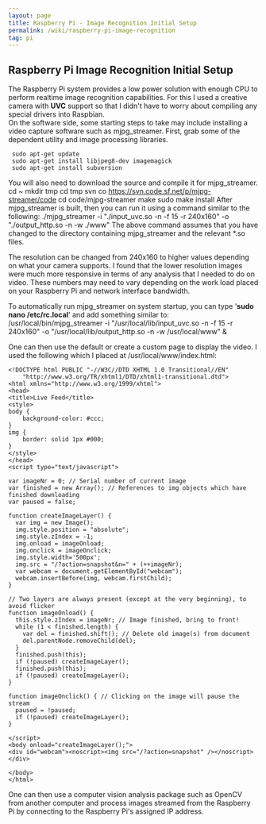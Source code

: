 ```yaml
---
layout: page
title: Raspberry Pi - Image Recognition Initial Setup
permalink: /wiki/raspberry-pi-image-recognition
tag: pi
---
```


## Raspberry Pi Image Recognition Initial Setup

The Raspberry Pi system provides a low power solution with enough CPU to perform realtime image recognition capabilities.  For this I used a creative camera with **UVC** support so that I didn't have to worry about compiling any special drivers into Raspbian.  
On the software side, some starting steps to take may include installing a video capture software such as mjpg_streamer.  First, grab some of the dependent utility and image processing libraries.

     sudo apt-get update
     sudo apt-get install libjpeg8-dev imagemagick
     sudo apt-get install subversion

You will also need to download the source and compile it for mjpg_streamer.
     cd ~
     mkdir tmp
     cd tmp
     svn co https://svn.code.sf.net/p/mjpg-streamer/code
     cd code/mjpg-streamer
     make
     sudo make install
After mjpg_streamer is built, then you can run it using a command similar to the following:
     ./mjpg_streamer -i "./input_uvc.so -n -f 15 -r 240x160" -o "./output_http.so -n -w ./www"
The above command assumes that you have changed to the directory containing mjpg_streamer and the relevant *.so files.

The resolution can be changed from 240x160 to higher values depending on what your camera supports.  I found that the lower resolution images were much more responsive in terms of any analysis that I needed to do on video.  These numbers may need to vary depending on the work load placed on your Raspberry Pi and network interface bandwidth.

To automatically run mjpg_streamer on system startup, you can type '**sudo nano /etc/rc.local**' and add something similar to:
     /usr/local/bin/mjpg_streamer -i "/usr/local/lib/input_uvc.so -n -f 15 -r 240x160" -o "/usr/local/lib/output_http.so -n -w /usr/local/www" &

One can then use the default or create a custom page to display the video.  I used the following which I placed at /usr/local/www/index.html:
```
<!DOCTYPE html PUBLIC "-//W3C//DTD XHTML 1.0 Transitional//EN"
    "http://www.w3.org/TR/xhtml1/DTD/xhtml1-transitional.dtd">
<html xmlns="http://www.w3.org/1999/xhtml">
<head>
<title>Live Feed</title>
<style>
body {
    background-color: #ccc;
}
img {
    border: solid 1px #000;
}
</style>
</head>
<script type="text/javascript">

var imageNr = 0; // Serial number of current image
var finished = new Array(); // References to img objects which have finished downloading
var paused = false;

function createImageLayer() {
  var img = new Image();
  img.style.position = "absolute";
  img.style.zIndex = -1;
  img.onload = imageOnload;
  img.onclick = imageOnclick;
  img.style.width='500px';
  img.src = "/?action=snapshot&n=" + (++imageNr);
  var webcam = document.getElementById("webcam");
  webcam.insertBefore(img, webcam.firstChild);
}

// Two layers are always present (except at the very beginning), to avoid flicker
function imageOnload() {
  this.style.zIndex = imageNr; // Image finished, bring to front!
  while (1 < finished.length) {
    var del = finished.shift(); // Delete old image(s) from document
    del.parentNode.removeChild(del);
  }
  finished.push(this);
  if (!paused) createImageLayer();
  finished.push(this);
  if (!paused) createImageLayer();
}

function imageOnclick() { // Clicking on the image will pause the stream
  paused = !paused;
  if (!paused) createImageLayer();
}

</script>
<body onload="createImageLayer();">
<div id="webcam"><noscript><img src="/?action=snapshot" /></noscript></div>

</body>
</html>
```

One can then use a computer vision analysis package such as OpenCV from another computer and process images streamed from the Raspberry Pi by connecting to the Raspberry Pi's assigned IP address.